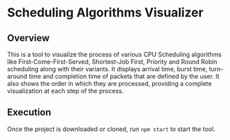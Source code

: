 # Scheduling Algorithms Visualizer

## Overview
This is a tool to visualize the process of various CPU Scheduling algorithms like First-Come-First-Served, Shortest-Job First, Priority and Round Robin scheduling along with their variants. It displays arrival time, burst time, turn-around time and completion time of packets that are defined by the user. It also shows the order in which they are processed, providing a complete visualization at each step of the process.

## Execution
Once the project is downloaded or cloned, run ```npm start``` to start the tool.
